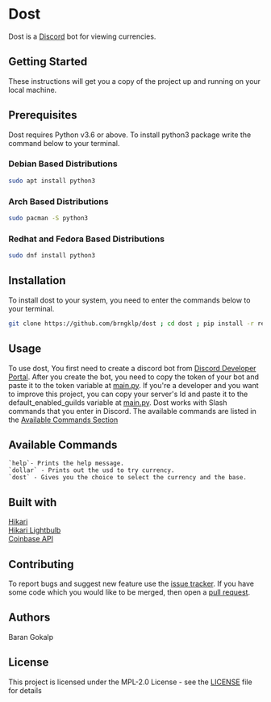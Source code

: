 # Dost
Dost is a [Discord](https://discord.com) bot for viewing currencies.

## Getting Started
These instructions will get you a copy of the project up and running on your local machine.

## Prerequisites
Dost requires Python v3.6 or above. To install python3 package write the command below to your terminal.
### Debian Based Distributions
```bash
sudo apt install python3
```
### Arch Based Distributions
```bash
sudo pacman -S python3
```
### Redhat and Fedora Based Distributions
```bash
sudo dnf install python3
```

## Installation
To install dost to your system, you need to enter the commands below to your terminal.
```bash
git clone https://github.com/brngklp/dost ; cd dost ; pip install -r requirements.txt ;
```

## Usage
To use dost, You first need to create a discord bot from [Discord Developer Portal](https://discord.com/developers/applications). After you create the bot, you need to copy the token of your bot and paste it to the token variable at [main.py](https://github.com/brngklp/dost/blob/main/src/main.py). If you're a developer and you want to improve this project, you can copy your server's Id and paste it to the default_enabled_guilds variable at [main.py](https://github.com/brngklp/dost/blob/main/src/main.py). Dost works with Slash commands that you enter in Discord. The available commands are listed in the [Available Commands Section](https://github.com/brngklp/dost/blob/main/README.md#available-commands)

## Available Commands
```
`help`- Prints the help message.
`dollar` - Prints out the usd to try currency.
`dost` - Gives you the choice to select the currency and the base.
```

## Built with
[Hikari](https://github.com/hikari-py/hikari)  
[Hikari Lightbulb](https://github.com/tandemdude/hikari-lightbulb)  
[Coinbase API](https://developers.coinbase.com/api/v2)

## Contributing
To report bugs and suggest new feature use the [issue tracker](https://github.com/brngklp/dost/issues). If you have some code which you would like to be merged, then open a [pull request](https://github.com/brngklp/dost/pulls).

## Authors
Baran Gokalp

## License
This project is licensed under the MPL-2.0 License - see the [LICENSE](https://github.com/brngklp/dost/blob/main/LICENSE) file for details
